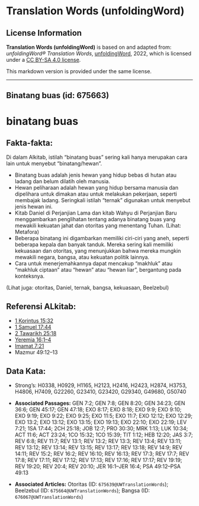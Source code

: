 # Translation Words (unfoldingWord)

## License Information

**Translation Words (unfoldingWord)** is based on and adapted from: _unfoldingWord® Translation Words_, [unfoldingWord](https://unfoldingword.org/utw), 2022, which is licensed under a [CC BY-SA 4.0 license](https://creativecommons.org/licenses/by-sa/4.0/legalcode.en).

This markdown version is provided under the same license.



--------------------------------

## Binatang buas (id: 675663)

binatang buas
=============

Fakta\-fakta:
-------------

Di dalam Alkitab, istilah “binatang buas” sering kali hanya merupakan cara lain untuk menyebut “binatang/hewan”.

* Binatang buas adalah jenis hewan yang hidup bebas di hutan atau ladang dan belum dilatih oleh manusia.
* Hewan peliharaan adalah hewan yang hidup bersama manusia dan dipelihara untuk dimakan atau untuk melakukan pekerjaan, seperti membajak ladang. Seringkali istilah “ternak” digunakan untuk menyebut jenis hewan ini.
* Kitab Daniel di Perjanjian Lama dan kitab Wahyu di Perjanjian Baru menggambarkan penglihatan tentang adanya binatang buas yang mewakili kekuatan jahat dan otoritas yang menentang Tuhan. (Lihat: Metafora)
* Beberapa binatang ini digambarkan memiliki ciri\-ciri yang aneh, seperti beberapa kepala dan banyak tanduk. Mereka sering kali memiliki kekuasaan dan otoritas, yang menunjukkan bahwa mereka mungkin mewakili negara, bangsa, atau kekuatan politik lainnya.
* Cara untuk menerjemahkannya dapat mencakup “makhluk” atau “makhluk ciptaan” atau “hewan” atau “hewan liar”, bergantung pada konteksnya.

(Lihat juga: otoritas, Daniel, ternak, bangsa, kekuasaan, Beelzebul)

Referensi ALkitab:
------------------

* [1 Korintus 15:32](https://ref.ly/1Cor0:0)
* [1 Samuel 17:44](https://ref.ly/1Sam0:0)
* [2 Tawarikh 25:18](https://ref.ly/2Chr0:0)
* [Yeremia 16:1–4](https://ref.ly/Jer16:1-Jer16:4)
* [Imamat 7:21](https://ref.ly/Lev7:21)
* Mazmur 49:12–13

Data Kata:
----------

* Strong’s: H0338, H0929, H1165, H2123, H2416, H2423, H2874, H3753, H4806, H7409, G22260, G23410, G23420, G29340, G49680, G50740

* **Associated Passages:** GEN 7:2; GEN 7:8; GEN 8:20; GEN 34:23; GEN 36:6; GEN 45:17; GEN 47:18; EXO 8:17; EXO 8:18; EXO 9:9; EXO 9:10; EXO 9:19; EXO 9:22; EXO 9:25; EXO 11:5; EXO 11:7; EXO 12:12; EXO 12:29; EXO 13:2; EXO 13:12; EXO 13:15; EXO 19:13; EXO 22:10; EXO 22:19; LEV 7:21; 1SA 17:44; 2CH 25:18; JOB 12:7; PRO 30:30; MRK 1:13; LUK 10:34; ACT 11:6; ACT 23:24; 1CO 15:32; 1CO 15:39; TIT 1:12; HEB 12:20; JAS 3:7; REV 6:8; REV 11:7; REV 13:1; REV 13:2; REV 13:3; REV 13:4; REV 13:11; REV 13:12; REV 13:14; REV 13:15; REV 13:17; REV 13:18; REV 14:9; REV 14:11; REV 15:2; REV 16:2; REV 16:10; REV 16:13; REV 17:3; REV 17:7; REV 17:8; REV 17:11; REV 17:12; REV 17:13; REV 17:16; REV 17:17; REV 19:19; REV 19:20; REV 20:4; REV 20:10; JER 16:1–JER 16:4; PSA 49:12–PSA 49:13
* **Associated Articles:** Otoritas (ID: `675639@UWTranslationWords`); Beelzebul (ID: `675664@UWTranslationWords`); Bangsa (ID: `676067@UWTranslationWords`)

